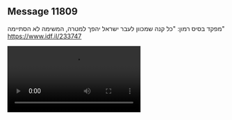 ## Message 11809

מפקד בסיס רמון:
"כל קנה שמכוון לעבר ישראל יהפך למטרה, המשימה לא הסתיימה"
https://www.idf.il/233747

![Video](11809/11809_media.mp4)
